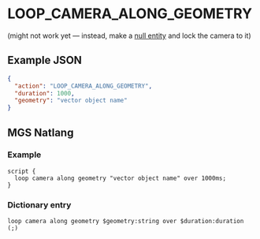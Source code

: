 # LOOP_CAMERA_ALONG_GEOMETRY

(might not work yet — instead, make a [null entity](../entities/entity_types#null-entity) and lock the camera to it)

## Example JSON

```json
{
  "action": "LOOP_CAMERA_ALONG_GEOMETRY",
  "duration": 1000,
  "geometry": "vector object name"
}
```

## MGS Natlang

### Example

```mgs
script {
  loop camera along geometry "vector object name" over 1000ms;
}
```

### Dictionary entry

```
loop camera along geometry $geometry:string over $duration:duration (;)
```
